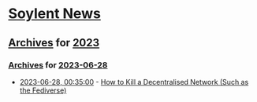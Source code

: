 # [Soylent News](../../../README.md)

## [Archives](../../index.md) for [2023](../index.md)

### [Archives](../../index.md) for [2023-06-28](index.md)

* [2023-06-28, 00:35:00](https://soylentnews.org/article.pl?sid=23/06/27/0427215&from=rss) - [How to Kill a Decentralised Network (Such as the Fediverse)](https://soylentnews.org/article.pl?sid=23/06/27/0427215&from=rss)
